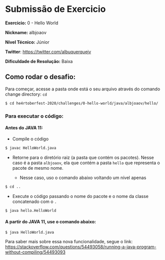 # Submissão de Exercicio

**Exercicio:** 0 - Hello World

**Nickname:** albjoaov

**Nível Técnico:** Júnior

**Twitter**: https://twitter.com/albuquerquejv

**Dificuldade de Resolução:** Baixa

## Como rodar o desafio: 

Para começar, acesse a pasta onde está o seu arquivo através do comando change directory: `cd`

```bash
$ cd he4rtoberfest-2020/challenges/0-hello-world/java/albjoaov/hello/
```

### Para executar o código:

#### Antes do JAVA 11:

- Compile o código

```bash
$ javac HelloWorld.java
```

- Retorne para o diretório raiz (a pasta que contém os pacotes). Nesse caso é a pasta `albjoaov`, 
ela que contém a pasta `hello` que representa o pacote de mesmo nome.

    - Nesse caso, uso o comando abaixo voltando um nível apenas

```bash
$ cd ..
```

- Execute o código passando o nome do pacote e o nome da classe concatenado com o `.` 
```bash
$ java hello.HelloWorld
```

#### A partir do JAVA 11, use o comando abaixo:

```bash
$ java HelloWorld.java
```

Para saber mais sobre essa nova funcionalidade, segue o link: https://stackoverflow.com/questions/54493058/running-a-java-program-without-compiling/54493093